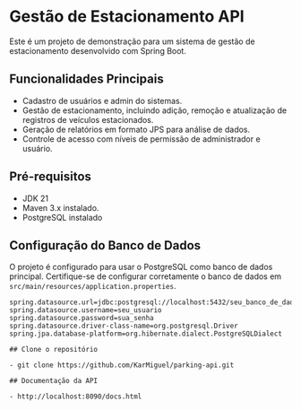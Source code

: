 # Gestão de Estacionamento API

Este é um projeto de demonstração para um sistema de gestão de estacionamento desenvolvido com Spring Boot.

## Funcionalidades Principais

- Cadastro de usuários e admin do sistemas.
- Gestão de estacionamento, incluindo adição, remoção e atualização de registros de veículos estacionados.
- Geração de relatórios em formato JPS para análise de dados.
- Controle de acesso com níveis de permissão de administrador e usuário.

## Pré-requisitos

- JDK 21 
- Maven 3.x instalado.
- PostgreSQL instalado 

## Configuração do Banco de Dados

O projeto é configurado para usar o PostgreSQL como banco de dados principal. Certifique-se de configurar corretamente o banco de dados em `src/main/resources/application.properties`.

```properties
spring.datasource.url=jdbc:postgresql://localhost:5432/seu_banco_de_dados
spring.datasource.username=seu_usuario
spring.datasource.password=sua_senha
spring.datasource.driver-class-name=org.postgresql.Driver
spring.jpa.database-platform=org.hibernate.dialect.PostgreSQLDialect

## Clone o repositório

- git clone https://github.com/KarMiguel/parking-api.git

## Documentação da API

- http://localhost:8090/docs.html
